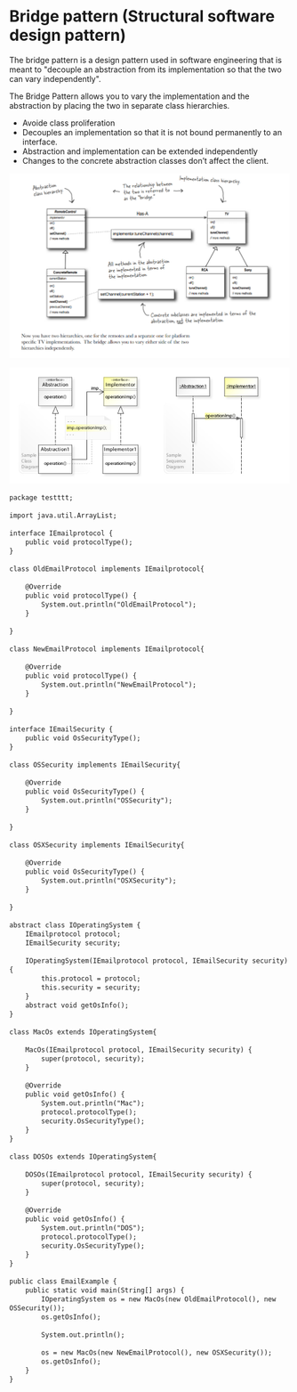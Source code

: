 # Bridge pattern (Structural software design pattern)

The bridge pattern is a design pattern used in software engineering that is meant to "decouple an abstraction from its implementation so that the two can vary independently".

The Bridge Pattern allows you to vary the implementation and the abstraction by placing the two in separate class hierarchies.

- Avoide class proliferation
- Decouples an implementation so that it is not bound
permanently to an interface.
- Abstraction and implementation can be extended
independently
- Changes to the concrete abstraction classes don’t
affect the client.

![alt text](Bridge.PNG)

![alt text](Bridge_Design_Pattern_UML.jpg)

```
package testttt;

import java.util.ArrayList;

interface IEmailprotocol {
	public void protocolType();
}

class OldEmailProtocol implements IEmailprotocol{

	@Override
	public void protocolType() {
		System.out.println("OldEmailProtocol");
	}

}

class NewEmailProtocol implements IEmailprotocol{

	@Override
	public void protocolType() {
		System.out.println("NewEmailProtocol");
	}

}

interface IEmailSecurity {
	public void OsSecurityType();
}

class OSSecurity implements IEmailSecurity{

	@Override
	public void OsSecurityType() {
		System.out.println("OSSecurity");
	}

}

class OSXSecurity implements IEmailSecurity{

	@Override
	public void OsSecurityType() {
		System.out.println("OSXSecurity");
	}

}

abstract class IOperatingSystem {
	IEmailprotocol protocol;
	IEmailSecurity security;

	IOperatingSystem(IEmailprotocol protocol, IEmailSecurity security){
		this.protocol = protocol;
		this.security = security;
	}
	abstract void getOsInfo();
}

class MacOs extends IOperatingSystem{

	MacOs(IEmailprotocol protocol, IEmailSecurity security) {
		super(protocol, security);
	}

	@Override
	public void getOsInfo() {
		System.out.println("Mac");
		protocol.protocolType();
		security.OsSecurityType();
	}
}

class DOSOs extends IOperatingSystem{

	DOSOs(IEmailprotocol protocol, IEmailSecurity security) {
		super(protocol, security);
	}

	@Override
	public void getOsInfo() {
		System.out.println("DOS");
		protocol.protocolType();
		security.OsSecurityType();
	}
}

public class EmailExample {
	public static void main(String[] args) {
		IOperatingSystem os = new MacOs(new OldEmailProtocol(), new OSSecurity());
		os.getOsInfo();

		System.out.println();

		os = new MacOs(new NewEmailProtocol(), new OSXSecurity());
		os.getOsInfo();
	}
}
```

